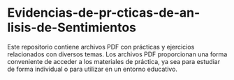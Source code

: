 # Evidencias-de-pr-cticas-de-an-lisis-de-Sentimientos
Este repositorio contiene archivos PDF con prácticas y ejercicios relacionados con diversos temas. Los archivos PDF proporcionan una forma conveniente de acceder a los materiales de práctica, ya sea para estudiar de forma individual o para utilizar en un entorno educativo.

